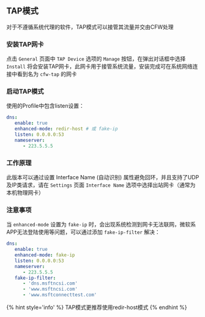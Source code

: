 ## TAP模式

对于不遵循系统代理的软件，TAP模式可以接管其流量并交由CFW处理

### 安装TAP网卡

点击 ``General`` 页面中 ``TAP Device`` 选项的 ``Manage`` 按钮，在弹出对话框中选择 ``Install`` 将会安装TAP网卡，此网卡用于接管系统流量，安装完成可在系统网络连接中看到名为 ``cfw-tap`` 的网卡

### 启动TAP模式

使用的Profile中包含listen设置：

```yaml
dns:
   enable: true
   enhanced-mode: redir-host # 或 fake-ip
   listen: 0.0.0.0:53
   nameserver:
      - 223.5.5.5
```

### 工作原理

此版本可以通过设置 Interface Name (自动识别) 属性避免回环，并且支持了UDP及IP类请求，请在 ``Settings`` 页面 ``Interface Name`` 选项中选择出站网卡（通常为本机物理网卡）

### 注意事项

当 ``enhanced-mode`` 设置为 ``fake-ip`` 时，会出现系统检测到网卡无法联网，微软系APP无法登陆使用等问题，可以通过添加 ``fake-ip-filter`` 解决：

```yaml
dns:
   enable: true
   enhanced-mode: fake-ip
   listen: 0.0.0.0:53
   nameserver:
      - 223.5.5.5
   fake-ip-filter:
      - 'dns.msftncsi.com'
      - 'www.msftncsi.com'
      - 'www.msftconnecttest.com'
```

{% hint style='info' %}
TAP模式更推荐使用redir-host模式
{% endhint %}
